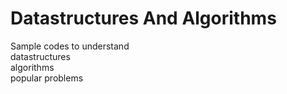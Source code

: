 # Datastructures And Algorithms

Sample codes to understand <br/>
  datastructures<br/>
  algorithms <br/>
  popular problems<br/>
  
